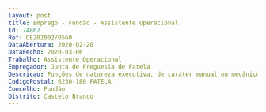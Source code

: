 ```yaml
--- 
layout: post
title: Emprego - Fundão - Assistente Operacional
Id: 74862
Ref: OE202002/0560
DataAbertura: 2020-02-20
DataFecho: 2020-03-06
Trabalho: Assistente Operacional
Empregador: Junta de Freguesia de Fatela
Descricao: Funções de natureza executiva, de caráter manual ou mecânico, executando tarefas de apoio indispensáveis ao funcionamento dos serviços, podendo comportar esforço físico, nomeadamente, garantir a vigilância, a reparação e a conservação de jardins, assegurando a criação e manutenção das condições de segurança dos seus utentes  assegurar a realização de pequenos trabalhos de reparação e conservação do mobiliário urbano afeto a estes espaços, incluindo a realização de pequenos trabalhos de construção civil necessários ao normal funcionamento  promover ações de limpeza e manutenção de equipamentos e materiais instalados em espaços públicos, manusear equipamentos, ferramentas e utensílios manuais ou elétricos necessários à execução dos trabalhos  realizar tarefas de limpeza dos espaços públicos e de vias de circulação automóvel e pedonal  realizar, quando necessário, ataque inicial em incêndios florestais.
CodigoPostal: 6230-180 FATELA
Concelho: Fundão
Distrito: Castelo Branco
--- 
```


